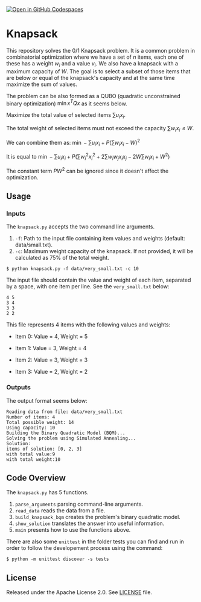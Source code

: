 [![Open in GitHub Codespaces](
  https://img.shields.io/badge/Open%20in%20GitHub%20Codespaces-333?logo=github)](
  https://codespaces.new/dwave-examples/knapsack?quickstart=1)

# Knapsack

This repository solves the 0/1 Knapsack problem. It is a common problem in
combinatorial optimization where we have a set of $n$ items, each one of 
these has a weight $w_i$ and a value $v_i$. We also have a knapsack with a 
maximum capacity of $W$. The goal is to select a subset of those items that 
are below or equal of the knapsack's capacity and at the same time maximize 
the sum of values. 

The problem can be also formed as a QUBO (quadratic unconstrained binary optimization) $\min x^TQx$ as it seems below.

Maximize the total value of selected items $\sum u_i x_i$.

The total weight of selected items must not exceed the capacity 
$\sum w_i x_i \leq W$.

We can combine them as: $\min -\sum u_ix_i + P(\sum w_ix_i - W)^2$

It is equal to $\min -\sum u_ix_i + P(\sum w_i^2x_i^2 + 2 \sum w_iw_jx_ix_j - 2W\sum w_ix_i + W^2)$

The constant term $PW^2$ can be ignored since it doesn't affect the optimization.


## Usage

### Inputs

The `knapsack.py` accepts the two command line arguments.

1. `-f`: Path to the input file containing item values and weights (default: data/small.txt).
2. `-c`: Maximum weight capacity of the knapsack. If not provided, it will be calculated as 75% of the total weight.

```
$ python knapsack.py -f data/very_small.txt -c 10
```

The input file should contain the value and weight of each item, separated by a space, with one item per line. See the `very_small.txt` below:

```
4 5
3 4
3 3
2 2
```

This file represents 4 items with the following values and weights:

- Item 0: Value = 4, Weight = 5

- Item 1: Value = 3, Weight = 4

- Item 2: Value = 3, Weight = 3

- Item 3: Value = 2, Weight = 2

### Outputs

The output format seems below:

```
Reading data from file: data/very_small.txt
Number of items: 4
Total possible weight: 14
Using capacity: 10
Building the Binary Quadratic Model (BQM)...
Solving the problem using Simulated Annealing...
Solution:
items of solution: [0, 2, 3]
with total value:9
with total weight:10
```

## Code Overview

The `knapsack.py` has 5 functions.

1. `parse_arguments` parsing command-line arguments.
2. `read_data` reads the data from a file.
3. `build_knapsack_bqm` creates the problem's binary quadratic model.
4. `show_solution` translates the answer into useful information.
5. `main` presents how to use the functions above.

There are also some `unittest` in the folder tests you can find and run in order to follow the developement process using the command:

```
$ python -m unittest discover -s tests
```

## License

Released under the Apache License 2.0. See [LICENSE](LISENCE) file. 